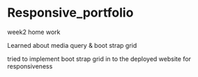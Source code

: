 # Responsive_portfolio
week2 home work

Learned about media query & boot strap grid

tried to implement boot strap grid in to the deployed website for responsiveness


